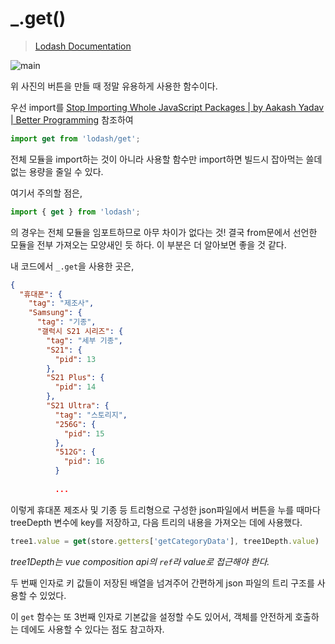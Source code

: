 # _.get()

> [Lodash Documentation](https://lodash.com/docs/4.17.15#get)

![main](get.assets/main.gif)



위 사진의 버튼을 만들 때 정말 유용하게 사용한 함수이다.

우선 import를 [Stop Importing Whole JavaScript Packages | by Aakash Yadav | Better Programming](https://betterprogramming.pub/stop-importing-whole-javascript-packages-39a5f3d4c8) 참조하여 

```js
import get from 'lodash/get';
```

전체 모듈을 import하는 것이 아니라 사용할 함수만 import하면 빌드시 잡아먹는 쓸데없는 용량을 줄일 수 있다.



여기서 주의할 점은, 

```js
import { get } from 'lodash';
```

의 경우는 전체 모듈을 임포트하므로 아무 차이가 없다는 것! 결국 from문에서 선언한 모듈을 전부 가져오는 모양새인 듯 하다. 이 부분은 더 알아보면 좋을 것 같다.



내 코드에서 `_.get`을 사용한 곳은,

```json
{
  "휴대폰": {
    "tag": "제조사",
    "Samsung": {
      "tag": "기종",
      "갤럭시 S21 시리즈": {
        "tag": "세부 기종",
        "S21": {
          "pid": 13
        },
        "S21 Plus": {
          "pid": 14
        },
        "S21 Ultra": {
          "tag": "스토리지",
          "256G": {
            "pid": 15
          },
          "512G": {
            "pid": 16
          }
            
          ...
```

이렇게 휴대폰 제조사 및 기종 등 트리형으로 구성한 json파일에서 버튼을 누를 때마다 treeDepth 변수에 key를 저장하고, 다음 트리의 내용을 가져오는 데에 사용했다.

```js
tree1.value = get(store.getters['getCategoryData'], tree1Depth.value)
```

_tree1Depth는 vue composition api의 `ref`라 value로 접근해야 한다._

두 번째 인자로 키 값들이 저장된 배열을 넘겨주어 간편하게 json 파일의 트리 구조를 사용할 수 있었다.

이 `get` 함수는 또 3번째 인자로 기본값을 설정할 수도 있어서, 객체를 안전하게 호출하는 데에도 사용할 수 있다는 점도 참고하자.

